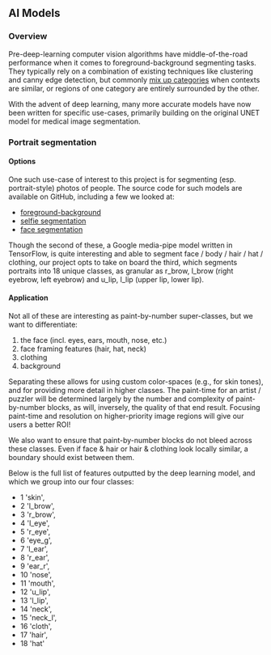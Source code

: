 ## **AI Models**

### **Overview**

Pre-deep-learning computer vision algorithms have middle-of-the-road performance when it comes to foreground-background segmenting tasks. They typically rely on a combination of existing techniques like clustering and canny edge detection, but commonly [mix up categories](https://medium.com/@muhammadsabih56/background-subtraction-in-computer-vision-402ddc79cb1b) when contexts are similar, or regions of one category are entirely surrounded by the other.

With the advent of deep learning, many more accurate models have now been written for specific use-cases, primarily building on the original UNET model for medical image segmentation.


### **Portrait segmentation**

#### **Options**

One such use-case of interest to this project is for segmenting (esp. portrait-style) photos of people. The source code for such models are available on GitHub, including a few we looked at:

 - [foreground-background](https://github.com/by321/me2net/blob/main/readme.md)
 - [selfie segmentation](https://mediapipe-studio.webapps.google.com/demo/image_segmenter)
 - [face segmentation](https://github.com/zllrunning/face-parsing.PyTorch)

Though the second of these, a Google media-pipe model written in TensorFlow, is quite interesting and able to segment face / body / hair / hat / clothing, our project opts to take on board the third, which segments portraits into 18 unique classes, as granular as r_brow, l_brow (right eyebrow, left eyebrow) and u_lip, l_lip (upper lip, lower lip).

#### **Application**

Not all of these are interesting as paint-by-number super-classes, but we want to differentiate:

1. the face (incl. eyes, ears, mouth, nose, etc.)
2. face framing features (hair, hat, neck)
3. clothing
4. background

Separating these allows for using custom color-spaces (e.g., for skin tones), and for providing more detail in higher classes. The paint-time for an artist / puzzler will be determined largely by the number and complexity of paint-by-number blocks, as will, inversely, the quality of that end result. Focusing paint-time and resolution on higher-priority image regions will give our users a better ROI!

We also want to ensure that paint-by-number blocks do not bleed across these classes. Even if face & hair or hair & clothing look locally similar, a boundary should exist between them.

Below is the full list of features outputted by the deep learning model, and which we group into our four classes:

 - 1 'skin',
 - 2 'l_brow',
 - 3 'r_brow',
 - 4 'l_eye',
 - 5 'r_eye',
 - 6 'eye_g',
 - 7 'l_ear',
 - 8 'r_ear',
 - 9 'ear_r',
 - 10 'nose',
 - 11 'mouth',
 - 12 'u_lip',
 - 13 'l_lip',
 - 14 'neck',
 - 15 'neck_l',
 - 16 'cloth',
 - 17 'hair',
 - 18 'hat'